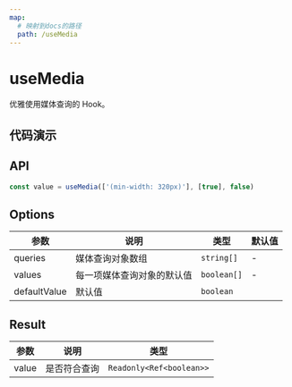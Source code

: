 ```yaml
---
map:
  # 映射到docs的路径
  path: /useMedia
---
```


# useMedia

优雅使用媒体查询的 Hook。

## 代码演示

<demo src="./demo/demo.vue"
  language="vue"
  title="基本用法"
  desc="用于媒体查询-最小尺寸320px"> </demo>

## API

```javascript
const value = useMedia(['(min-width: 320px)'], [true], false)
```

## Options

| 参数         | 说明                       | 类型        | 默认值 |
| ------------ | -------------------------- | ----------- | ------ |
| queries      | 媒体查询对象数组           | `string[]`  | -      |
| values       | 每一项媒体查询对象的默认值 | `boolean[]` | -      |
| defaultValue | 默认值                     | `boolean`   |

## Result

| 参数  | 说明         | 类型                     |
| ----- | ------------ | ------------------------ |
| value | 是否符合查询 | `Readonly<Ref<boolean>>` |

